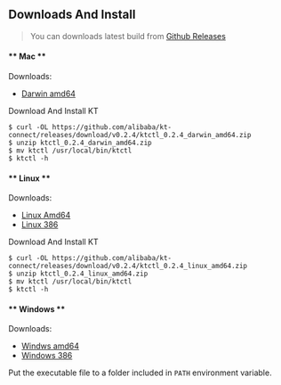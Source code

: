 Downloads And Install
---

> You can downloads latest build from [Github Releases](https://github.com/alibaba/kt-connect/releases)

<!-- tabs:start -->

#### ** Mac **

Downloads:

* [Darwin amd64](https://github.com/alibaba/kt-connect/releases/download/v0.2.4/ktctl_0.2.4_darwin_amd64.zip)

Download And Install KT

```
$ curl -OL https://github.com/alibaba/kt-connect/releases/download/v0.2.4/ktctl_0.2.4_darwin_amd64.zip
$ unzip ktctl_0.2.4_darwin_amd64.zip
$ mv ktctl /usr/local/bin/ktctl
$ ktctl -h
```

#### ** Linux **

Downloads:

* [Linux Amd64](https://github.com/alibaba/kt-connect/releases/download/v0.2.4/ktctl_0.2.4_linux_amd64.zip)
* [Linux 386](https://github.com/alibaba/kt-connect/releases/download/v0.2.4/ktctl_0.2.4_linux_386.zip)

Download And Install KT

```
$ curl -OL https://github.com/alibaba/kt-connect/releases/download/v0.2.4/ktctl_0.2.4_linux_amd64.zip
$ unzip ktctl_0.2.4_linux_amd64.zip
$ mv ktctl /usr/local/bin/ktctl
$ ktctl -h
```

#### ** Windows **

Downloads:

* [Windws amd64](https://github.com/alibaba/kt-connect/releases/download/v0.2.4/ktctl_0.2.4_windows_amd64.zip)
* [Windows 386](https://github.com/alibaba/kt-connect/releases/download/v0.2.4/ktctl_0.2.4_windows_386.zip)

Put the executable file to a folder included in `PATH` environment variable.

<!-- tabs:end -->
